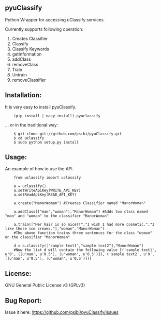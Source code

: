 pyuClassify
------------

Python Wrapper for accessing uClassify services.

Currently supports following operation:

1. Creates Classifier
2. Classify
3. Classify Keywords
4. getInformation
5. addClass
6. removeClass
7. Train
8. Untrain
9. removeClassifier 

Installation:
-------------

It is very easy to install pyuClassify.

    	(pip install | easy_install) pyuclassify

... or in the traditional way:

    	$ git clone git://github.com/psibi/pyuClassify.git
    	$ cd uclassify
    	$ sudo python setup.py install


Usage:
------

An example of how to use the API.

    	from uclassify import uclassify

    	a = uclassify()
    	a.setWriteApiKey(WRITE_API_KEY)
    	a.setReadApiKey(READ_API_KEY)
	
    	a.create("ManorWoman") #Creates Classifier named "ManorWoman"

    	a.addClass(["man","woman"],"ManorWoman") #Adds two class named "man" and "woman" to the classifier "ManorWoman"

    	a.train(["Her hair is so nice!!","I wish I had more cosmetic.","I like those ice creams."],"woman","ManorWoman")
    	#The above function trains three sentences for the class "woman" on the classifier "ManorWoman"
    	
    	d = a.classify(["sample text1","sample text2"],"ManorWoman")
    	#Now the list d will contain the following value [('sample text1', u'0', [(u'man', u'0.5'), (u'woman', u'0.5')]), ('sample text2', u'0', [(u'man', u'0.5'), (u'woman', u'0.5')])]


License:
--------
GNU General Public License v3 (GPLv3)

Bug Report:
-----------
Issue it here: https://github.com/psibi/pyuClassify/issues


